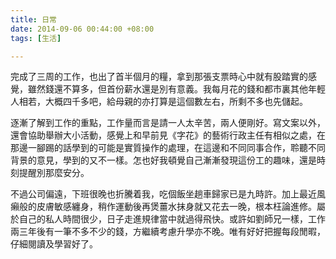 ```yaml
---
title: 日常
date: 2014-09-06 00:44:00 +08:00
tags: [生活]

---
```


  
  
  
完成了三周的工作，也出了首半個月的糧，拿到那張支票時心中就有股踏實的感覺，雖然錢還不算多，但首份薪水還是別有意義。我每月花的錢和都市裏其他年輕人相若，大概四千多吧，給母親的亦打算是這個數左右，所剩不多也先儲起。

  
逐漸了解到工作的重點，工作量而言是請一人太辛苦，兩人便剛好。寫文案以外，還會協助舉辦大小活動，感覺上和早前見《字花》的藝術行政主任有相似之處，在那邊一腳踢的話學到的可能是實質操作的處理，在這邊和不同同事合作，聆聽不同背景的意見，學到的又不一樣。怎也好我頓覺自己漸漸發現這份工的趣味，還是時刻提醒別那麼安分。
  
  
不過公司偏遠，下班很晚也折騰着我，吃個飯坐趟車歸家已是九時許。加上最近風癩般的皮膚敏感纏身，稍作運動後再煲薑水抹身就又花去一晚，根本枉論進修。屬於自己的私人時間很少，日子走進規律當中就過得飛快。或許如劉師兄一樣，工作兩三年後有一筆不多不少的錢，方繼續考慮升學亦不晚。唯有好好把握每段閒暇，仔細閱讀及學習好了。
  
  
